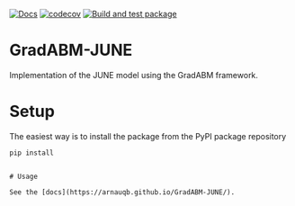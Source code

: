 [![Docs](https://github.com/arnauqb/GradABM-JUNE/actions/workflows/docs.yml/badge.svg)](https://github.com/arnauqb/GradABM-JUNE/actions/workflows/docs.yml)
[![codecov](https://codecov.io/github/LargeAgentCollider/torch_june/branch/main/graph/badge.svg?token=ddIEG0Eest)](https://codecov.io/github/LargeAgentCollider/torch_june)
[![Build and test package](https://github.com/arnauqb/GradABM-JUNE/actions/workflows/ci.yml/badge.svg)](https://github.com/arnauqb/GradABM-JUNE/actions/workflows/ci.yml)

# GradABM-JUNE
Implementation of the JUNE model using the GradABM framework.

# Setup 

The easiest way is to install the package from the PyPI package repository

```
pip install 


# Usage

See the [docs](https://arnauqb.github.io/GradABM-JUNE/).
